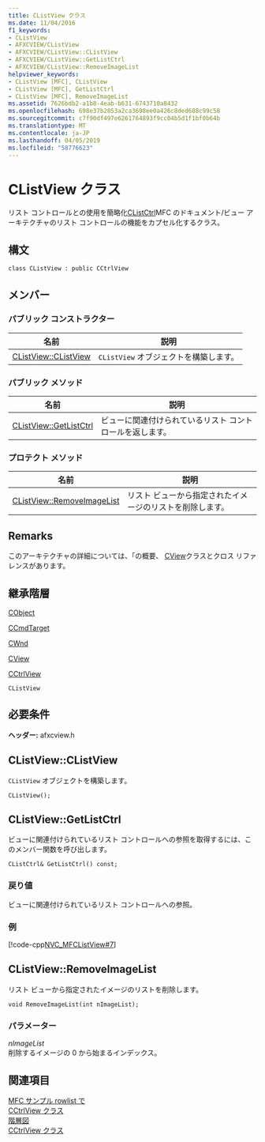 ```yaml
---
title: CListView クラス
ms.date: 11/04/2016
f1_keywords:
- CListView
- AFXCVIEW/CListView
- AFXCVIEW/CListView::CListView
- AFXCVIEW/CListView::GetListCtrl
- AFXCVIEW/CListView::RemoveImageList
helpviewer_keywords:
- CListView [MFC], CListView
- CListView [MFC], GetListCtrl
- CListView [MFC], RemoveImageList
ms.assetid: 7626bdb2-a1b8-4eab-b631-6743710a8432
ms.openlocfilehash: 698e37b2853a2ca3698ee0a426c8ded688c99c58
ms.sourcegitcommit: c7f90df497e6261764893f9cc04b5d1f1bf0b64b
ms.translationtype: MT
ms.contentlocale: ja-JP
ms.lasthandoff: 04/05/2019
ms.locfileid: "58776623"
---
```

# <a name="clistview-class"></a>CListView クラス

リスト コントロールとの使用を簡略化[CListCtrl](../../mfc/reference/clistctrl-class.md)MFC のドキュメント/ビュー アーキテクチャのリスト コントロールの機能をカプセル化するクラス。

## <a name="syntax"></a>構文

```
class CListView : public CCtrlView
```

## <a name="members"></a>メンバー

### <a name="public-constructors"></a>パブリック コンストラクター

|名前|説明|
|----------|-----------------|
|[CListView::CListView](#clistview)|`CListView` オブジェクトを構築します。|

### <a name="public-methods"></a>パブリック メソッド

|名前|説明|
|----------|-----------------|
|[CListView::GetListCtrl](#getlistctrl)|ビューに関連付けられているリスト コントロールを返します。|

### <a name="protected-methods"></a>プロテクト メソッド

|名前|説明|
|----------|-----------------|
|[CListView::RemoveImageList](#removeimagelist)|リスト ビューから指定されたイメージのリストを削除します。|

## <a name="remarks"></a>Remarks

このアーキテクチャの詳細については、「の概要、 [CView](../../mfc/reference/cview-class.md)クラスとクロス リファレンスがあります。

## <a name="inheritance-hierarchy"></a>継承階層

[CObject](../../mfc/reference/cobject-class.md)

[CCmdTarget](../../mfc/reference/ccmdtarget-class.md)

[CWnd](../../mfc/reference/cwnd-class.md)

[CView](../../mfc/reference/cview-class.md)

[CCtrlView](../../mfc/reference/cctrlview-class.md)

`CListView`

## <a name="requirements"></a>必要条件

**ヘッダー:** afxcview.h

##  <a name="clistview"></a>  CListView::CListView

`CListView` オブジェクトを構築します。

```
CListView();
```

##  <a name="getlistctrl"></a>  CListView::GetListCtrl

ビューに関連付けられているリスト コントロールへの参照を取得するには、このメンバー関数を呼び出します。

```
CListCtrl& GetListCtrl() const;
```

### <a name="return-value"></a>戻り値

ビューに関連付けられているリスト コントロールへの参照。

### <a name="example"></a>例

[!code-cpp[NVC_MFCListView#7](../../atl/reference/codesnippet/cpp/clistview-class_1.cpp)]

##  <a name="removeimagelist"></a>  CListView::RemoveImageList

リスト ビューから指定されたイメージのリストを削除します。

```
void RemoveImageList(int nImageList);
```

### <a name="parameters"></a>パラメーター

*nImageList*<br/>
削除するイメージの 0 から始まるインデックス。

## <a name="see-also"></a>関連項目

[MFC サンプル rowlist で](../../overview/visual-cpp-samples.md)<br/>
[CCtrlView クラス](../../mfc/reference/cctrlview-class.md)<br/>
[階層図](../../mfc/hierarchy-chart.md)<br/>
[CCtrlView クラス](../../mfc/reference/cctrlview-class.md)
